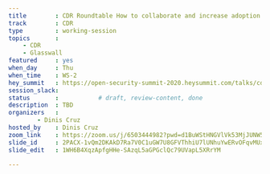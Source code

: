 ```yaml
---
title        : CDR Roundtable How to collaborate and increase adoption
track        : CDR
type         : working-session
topics       :
    - CDR
    - Glasswall
featured     : yes
when_day     : Thu
when_time    : WS-2
hey_summit   : https://open-security-summit-2020.heysummit.com/talks/cdr-roundtable-how-to-collaborate-and-increase-adoption/
session_slack: 
status       :           # draft, review-content, done
description  : TBD
organizers   :
        - Dinis Cruz
hosted_by    : Dinis Cruz
zoom_link    : https://zoom.us/j/6503444982?pwd=d1BuWStHNGVlVk53MjJUNW5aZEFuUT09
slide_id     : 2PACX-1vQm2DKAkD7Ra7V0C1uGW7U8GFVThhiU7lUNhuYwERvOFqvMUx-W5MD9WuQE-Y0Qw2gS0Yuhalvbu-ZO
slide_edit   : 1WH6B4XqzApfgHHe-SAzqL5aGPGclQc79UVapL5XRrYM

---
```

